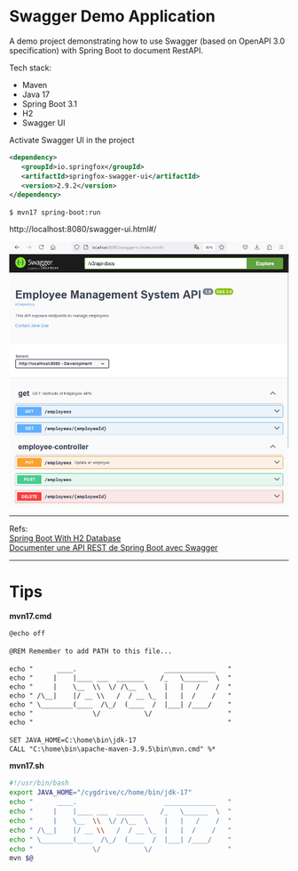 # Swagger Demo Application 
A demo project demonstrating how to use Swagger (based on OpenAPI 3.0 specification) with Spring Boot to document RestAPI.

Tech stack:
- Maven
- Java 17
- Spring Boot 3.1
- H2 
- Swagger UI

Activate Swagger UI in the project   

```xml
<dependency>
   <groupId>io.springfox</groupId>
   <artifactId>springfox-swagger-ui</artifactId>
   <version>2.9.2</version>
</dependency>
```

`$ mvn17 spring-boot:run`  

http://localhost:8080/swagger-ui.html#/  

![http://localhost:8080/swagger-ui.html#/](swagger-ui.png)

---

Refs:  
[Spring Boot With H2 Database](https://www.baeldung.com/spring-boot-h2-database)  
[Documenter une API REST de Spring Boot avec Swagger](https://medium.com/@cindanojonathan.fr/documenter-une-api-rest-de-spring-boot-avec-swagger-78e12510ea35)

---

# Tips

**mvn17.cmd**  

```batch
@echo off

@REM Remember to add PATH to this file...

echo "      ____.                      _____________   "
echo "     |    |____ ___  _______    /_   \______  \  "
echo "     |    \__  \\  \/ /\__  \    |   |   /    /  "
echo " /\__|    |/ __ \\   /  / __ \_  |   |  /    /   "
echo " \________(____  /\_/  (____  /  |___| /____/    "
echo "               \/           \/                   "
echo "                                                 "

SET JAVA_HOME=C:\home\bin\jdk-17
CALL "C:\home\bin\apache-maven-3.9.5\bin\mvn.cmd" %*
```

**mvn17.sh**  

```bash
#!/usr/bin/bash
export JAVA_HOME="/cygdrive/c/home/bin/jdk-17"
echo "      ____.                      _____________   "
echo "     |    |____ ___  _______    /_   \______  \  "
echo "     |    \__  \\  \/ /\__  \    |   |   /    /  "
echo " /\__|    |/ __ \\   /  / __ \_  |   |  /    /   "
echo " \________(____  /\_/  (____  /  |___| /____/    "
echo "               \/           \/                   "
mvn $@ 
```
